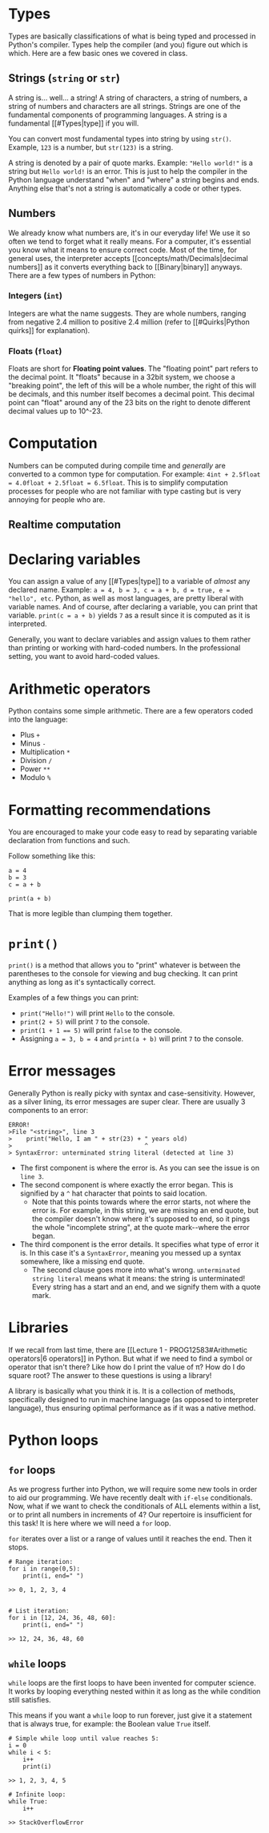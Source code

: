 # Types
Types are basically classifications of what is being typed and processed in Python's compiler. Types help the compiler (and you) figure out which is which. Here are a few basic ones we covered in class.
## Strings (`string` or `str`)
A string is... well... a string! A string of characters, a string of numbers, a string of numbers and characters are all strings. Strings are one of the fundamental components of programming languages. A string is a fundamental [[#Types|type]] if you will.

You can convert most fundamental types into string by using `str()`. Example, `123` is a number, but `str(123)` is a string.

A string is denoted by a pair of quote marks. Example: `"Hello world!"` is a string but `Hello world!` is an error. This is just to help the compiler in the Python language understand "when" and "where" a string begins and ends. Anything else that's not a string is automatically a code or other types.
## Numbers
We already know what numbers are, it's in our everyday life! We use it so often we tend to forget what it really means. For a computer, it's essential you know what it means to ensure correct code. Most of the time, for general uses, the interpreter accepts [[concepts/math/Decimals|decimal numbers]] as it converts everything back to [[Binary|binary]] anyways. There are a few types of numbers in Python:
### Integers (`int`)
Integers are what the name suggests. They are whole numbers, ranging from negative 2.4 million to positive 2.4 million (refer to [[#Quirks|Python quirks]] for explanation). 
### Floats (`float`)
Floats are short for **Floating point values**. The "floating point" part refers to the decimal point. It "floats" because in a 32bit system, we choose a "breaking point", the left of this will be a whole number, the right of this will be decimals, and this number itself becomes a decimal point. This decimal point can "float" around any of the 23 bits on the right to denote different decimal values up to 10^-23.
# Computation
Numbers can be computed during compile time and *generally* are converted to a common type for computation. For example: `4int + 2.5float = 4.0float + 2.5float = 6.5float`. This is to simplify computation processes for people who are not familiar with type casting but is very annoying for people who are. 
## Realtime computation

# Declaring variables
You can assign a value of any [[#Types|type]] to a variable of *almost* any declared name. Example: `a = 4, b = 3, c = a + b, d = true, e = "hello", etc`. Python, as well as most languages, are pretty liberal with variable names. And of course, after declaring a variable, you can print that variable. `print(c = a + b)` yields `7` as a result since it is computed as it is interpreted.

Generally, you want to declare variables and assign values to them rather than printing or working with hard-coded numbers. In the professional setting, you want to avoid hard-coded values.
# Arithmetic operators
Python contains some simple arithmetic. There are a few operators coded into the language:
- Plus `+`
- Minus `-`
- Multiplication `*`
- Division `/`
- Power `**`
- Modulo `%`
# Formatting recommendations
You are encouraged to make your code easy to read by separating variable declaration from functions and such.

Follow something like this:
```
a = 4
b = 3
c = a + b

print(a + b)
```
That is more legible than clumping them together.
# `print()`
`print()` is a method that allows you to "print" whatever is between the parentheses to the console for viewing and bug checking. It can print anything as long as it's syntactically correct.

Examples of a few things you can print:
- `print("Hello!")` will print `Hello` to the console.
- `print(2 + 5)` will print `7` to the console.
- `print(1 + 1 == 5)` will print `false` to the console.
- Assigning `a = 3, b = 4` and `print(a + b)` will print `7` to the console.
# Error messages
Generally Python is really picky with syntax and case-sensitivity. However, as a silver lining, its error messages are super clear. There are usually 3 components to an error:
```
ERROR!
>File "<string>", line 3
>    print("Hello, I am " + str(23) + " years old)
>                                     ^
> SyntaxError: unterminated string literal (detected at line 3)
```
- The first component is where the error is. As you can see the issue is on `line 3`.
- The second component is where exactly the error began. This is signified by a `^` hat character that points to said location. 
	- Note that this points towards where the error starts, not where the error is. For example, in this string, we are missing an end quote, but the compiler doesn't know where it's supposed to end, so it pings the whole "incomplete string", at the quote mark--where the error began.
- The third component is the error details. It specifies what type of error it is. In this case it's a `SyntaxError`, meaning you messed up a syntax somewhere, like a missing end quote.
	- The second clause goes more into what's wrong. `unterminated string literal` means what it means: the string is unterminated! Every string has a start and an end, and we signify them with a quote mark.
# Libraries
If we recall from last time, there are [[Lecture 1 - PROG12583#Arithmetic operators|6 operators]] in Python. But what if we need to find a symbol or operator that isn't there? Like how do I print the value of π? How do I do square root? The answer to these questions is using a library!

A library is basically what you think it is. It is a collection of methods, specifically designed to run in machine language (as opposed to interpreter language), thus ensuring optimal performance as if it was a native method.
# Python loops
## `for` loops
As we progress further into Python, we will require some new tools in order to aid our programming. We have recently dealt with `if-else` conditionals. Now, what if we want to check the conditionals of ALL elements within a list, or to print all numbers in increments of 4? Our repertoire is insufficient for this task! It is here where we will need a `for` loop.

`for` iterates over a list or a range of values until it reaches the end. Then it stops.
```
# Range iteration:
for i in range(0,5):
	print(i, end=" ")

>> 0, 1, 2, 3, 4


# List iteration:
for i in [12, 24, 36, 48, 60]:
	print(i, end=" ")

>> 12, 24, 36, 48, 60	
```
## `while` loops
`while` loops are the first loops to have been invented for computer science. It works by looping everything nested within it as long as the while condition still satisfies. 

This means if you want a `while` loop to run forever, just give it a statement that is always true, for example: the Boolean value `True` itself.
```
# Simple while loop until value reaches 5:
i = 0
while i < 5:
	i++
	print(i)

>> 1, 2, 3, 4, 5

# Infinite loop:
while True:
	i++

>> StackOverflowError
```
